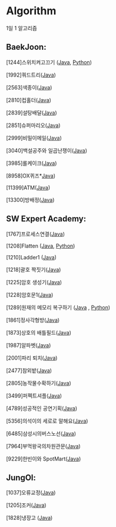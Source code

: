 # Algorithm
1일 1 알고리즘



## BaekJoon:


[1244]스위치켜고끄기 ([Java](https://github.com/nsh6547/Algorithm/blob/master/210201/BaekJoon_1244_%EC%8A%A4%EC%9C%84%EC%B9%98%EC%BC%9C%EA%B3%A0%EB%81%84%EA%B8%B0.java), [Python](https://github.com/nsh6547/Algorithm/blob/master/210201/BaekJoon_1244_%EC%8A%A4%EC%9C%84%EC%B9%98%EC%BC%9C%EA%B3%A0%EB%81%84%EA%B8%B0.py))

[1992]쿼드트리([Java](https://github.com/nsh6547/Algorithm/blob/master/210217/BaekJoon_1992_%EC%BF%BC%EB%93%9C%ED%8A%B8%EB%A6%AC.java))

[2563]색종이([Java](https://github.com/nsh6547/Algorithm/blob/master/210209/BaekJoon_2563_%EC%83%89%EC%A2%85%EC%9D%B4.java))

[2810]컵홀더([Java](https://github.com/nsh6547/Algorithm/blob/master/210207/BaekJoon_2810_%EC%BB%B5%ED%99%80%EB%8D%94.java))

[2839]설탕배달([Java](https://github.com/nsh6547/Algorithm/blob/master/210216/BaekJoon_2839_%EC%84%A4%ED%83%95%EB%B0%B0%EB%8B%AC.java))

[2851]슈퍼마리오([Java](https://github.com/nsh6547/Algorithm/blob/master/210207/BaekJoon_2851_%EC%8A%88%ED%8D%BC%EB%A7%88%EB%A6%AC%EC%98%A4.java))

[2999]비밀이메일([Java](https://github.com/nsh6547/Algorithm/blob/master/210207/BaekJoon_2999_%EB%B9%84%EB%B0%80%EC%9D%B4%EB%A9%94%EC%9D%BC.java))

[3040]백설공주와 일곱난쟁이([Java](https://github.com/nsh6547/Algorithm/blob/master/210215/BaekJoon_3040_%EB%B0%B1%EC%84%A4%EA%B3%B5%EC%A3%BC%EC%99%80%EC%9D%BC%EA%B3%B1%EB%82%9C%EC%9F%81%EC%9D%B4.java))

[3985]롤케이크([Java](https://github.com/nsh6547/Algorithm/blob/master/210207/BaekJoon_3985_%EB%A1%A4%EC%BC%80%EC%9D%B4%ED%81%AC.java))

[8958]OX퀴즈*[Java](https://github.com/nsh6547/Algorithm/blob/master/210207/BaekJoon_8958_OX%ED%80%B4%EC%A6%88.java))

[11399]ATM([Java](https://github.com/nsh6547/Algorithm/blob/master/210207/BaekJoon_11399_ATM.java))

[13300]방배정([Java](https://github.com/nsh6547/Algorithm/blob/master/210222/BaekJoon_13300_%EB%B0%A9%EB%B0%B0%EC%A0%95.java))

## SW Expert Academy:

[1767]프로세스연결([Java](https://github.com/nsh6547/Algorithm/blob/master/210225/SWEA_1767_%ED%94%84%EB%A1%9C%EC%84%B8%EC%8A%A4%EC%97%B0%EA%B2%B0.java))

[1208]Flatten ([Java](https://github.com/nsh6547/Algorithm/blob/master/210202/SW_Expert_1208_Flatten.java), [Python](https://github.com/nsh6547/Algorithm/blob/master/210202/SW_Expert_1208_Flatten.py))

[1210]Ladder1 ([Java](https://github.com/nsh6547/Algorithm/blob/master/210202/SWEA_1210_Ladder1.java))

[1218]괄호 짝짓기([Java](https://github.com/nsh6547/Algorithm/blob/master/210204/SWEA_1218_%EA%B4%84%ED%98%B8%EC%A7%9D%EC%A7%93%EA%B8%B0.java))

[1225]암호 생성기([Java](https://github.com/nsh6547/Algorithm/blob/master/210204/SWEA_1225_%EC%95%94%ED%98%B8%EC%83%9D%EC%84%B1%EA%B8%B0.java))

[1228]암호문1([Java](https://github.com/nsh6547/Algorithm/blob/master/210208/SWEA_1228_%EC%95%94%ED%98%B8%EB%AC%B81.java))

[1289]원재의 메모리 복구하기 ([Java](https://github.com/nsh6547/Algorithm/blob/master/210201/SW_Expert_1289_%EC%9B%90%EC%9E%AC%EC%9D%98%EB%A9%94%EB%AA%A8%EB%A6%AC%EB%B3%B5%EA%B5%AC%ED%95%98%EA%B8%B0.java) , [Python](https://github.com/nsh6547/Algorithm/blob/master/210201/SW_Expert_1289_%EC%9B%90%EC%9E%AC%EC%9D%98%20%EB%A9%94%EB%AA%A8%EB%A6%AC%20%EB%B3%B5%EA%B5%AC%ED%95%98%EA%B8%B0.py))

[1861]정사각형방([Java](https://github.com/nsh6547/Algorithm/blob/master/210205/SWEA_1861_%EC%A0%95%EC%82%AC%EA%B0%81%ED%98%95%EB%B0%A9.java))

[1873]상호의 배틀필드([Java](https://github.com/nsh6547/Algorithm/blob/master/210203/SWEA_1873_%EC%83%81%ED%98%B8%EC%9D%98%EB%B0%B0%ED%8B%80%ED%95%84%EB%93%9C.java))

[1987]알파벳([Java](https://github.com/nsh6547/Algorithm/blob/master/210218/SWEA_1987_%EC%95%8C%ED%8C%8C%EB%B2%B3.java))

[2001]파리 퇴치([Java](https://github.com/nsh6547/Algorithm/blob/master/210203/SWEA_2001_%ED%8C%8C%EB%A6%AC%ED%87%B4%EC%B9%98.java))

[2477]참외밭([Java](https://github.com/nsh6547/Algorithm/blob/master/210223/BaekJoon_2477_%EC%B0%B8%EC%99%B8%EB%B0%AD.java))

[2805]농작물수확하기([Java](https://github.com/nsh6547/Algorithm/blob/master/210203/SWEA_2085_%EB%86%8D%EC%9E%91%EB%AC%BC%EC%88%98%ED%99%95%ED%95%98%EA%B8%B0.java))

[3499]퍼펙트셔플([Java](https://github.com/nsh6547/Algorithm/blob/master/210205/SWEA_3499_%ED%8D%BC%ED%8E%99%ED%8A%B8%EC%85%94%ED%94%8C.java))

[4789]성공적인 공연기획([Java](https://github.com/nsh6547/Algorithm/blob/master/210225/SWEA_4789_%EC%84%B1%EA%B3%B5%EC%A0%81%EC%9D%B8%EA%B3%B5%EC%97%B0%EA%B8%B0%ED%9A%8D.java))

[5356]의석이의 세로로 말해요([Java](https://github.com/nsh6547/Algorithm/blob/master/210225/SWEA_5356_%EC%9D%98%EC%84%9D%EC%9D%B4%EC%9D%98%EC%84%B8%EB%A1%9C%EB%A1%9C%EB%A7%90%ED%95%B4%EC%9A%94.java))

[6485]삼성시의버스노선([Java](https://github.com/nsh6547/Algorithm/blob/master/210225/SWEA_6485_%EC%82%BC%EC%84%B1%EC%8B%9C%EC%9D%98%EB%B2%84%EC%8A%A4%EB%85%B8%EC%84%A0.java))

[7964]부먹왕국의차원관문([Java](https://github.com/nsh6547/Algorithm/blob/master/210225/SWEA_7964_%EB%B6%80%EB%A8%B9%EC%99%95%EA%B5%AD%EC%9D%98%EC%B0%A8%EC%9B%90%EA%B4%80%EB%AC%B8.java))

[9229]한빈이와 SpotMart([Java](https://github.com/nsh6547/Algorithm/blob/master/210208/SWEA_9229_%ED%95%9C%EB%B9%88%EC%9D%B4%EC%99%80SpotMart.java))

## JungOl:

[1037]오류교정([Java](https://github.com/nsh6547/Algorithm/blob/master/210224/JungOl_1037_%EC%98%A4%EB%A5%98%EA%B5%90%EC%A0%95.java))

[1205]조커([Java](https://github.com/nsh6547/Algorithm/blob/master/210225/JungOl_1205_%EC%A1%B0%EC%BB%A4.java))

[1828]냉장고 ([Java](https://github.com/nsh6547/Algorithm/blob/master/210216/JungOl_1828_%EB%83%89%EC%9E%A5%EA%B3%A0.java))
